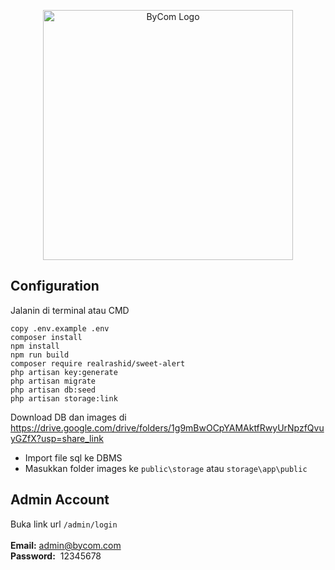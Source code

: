 <p align="center"><img src="https://github.com/irham3/bycom/blob/master/public/images/logo.png" width="400" alt="ByCom Logo"></p>

## Configuration

Jalanin di terminal atau CMD
```
copy .env.example .env
composer install
npm install
npm run build
composer require realrashid/sweet-alert
php artisan key:generate
php artisan migrate
php artisan db:seed
php artisan storage:link
```

Download DB dan images di </br>
https://drive.google.com/drive/folders/1g9mBwOCpYAMAktfRwyUrNpzfQvuyGZfX?usp=share_link </br>
- Import file sql ke DBMS </br>
- Masukkan folder images ke `public\storage` atau `storage\app\public`

## Admin Account
Buka link url `/admin/login` </br> </br>
__Email:__  admin@bycom.com </br>
__Password:__  12345678

